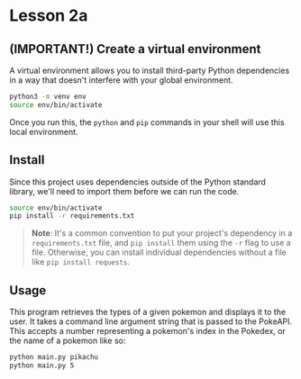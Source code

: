 # Lesson 2a

## (IMPORTANT!) Create a virtual environment

A virtual environment allows you to install third-party Python dependencies in a way that doesn't interfere with your global environment.

```sh
python3 -m venv env
source env/bin/activate
```

Once you run this, the `python` and `pip` commands in your shell will use this local environment.

## Install

Since this project uses dependencies outside of the Python standard library, we'll need to import them before we can run the code.

```sh
source env/bin/activate
pip install -r requirements.txt
```

> **Note**: It's a common convention to put your project's dependency in a `requirements.txt` file, and `pip install` them using the `-r` flag to use a file. Otherwise, you can install individual dependencies without a file like `pip install requests`.

## Usage

This program retrieves the types of a given pokemon and displays it to the user. It takes a command line argument string that is passed to the PokeAPI. This accepts a number representing a pokemon's index in the Pokedex, or the name of a pokemon like so:

```sh
python main.py pikachu
python main.py 5
```

